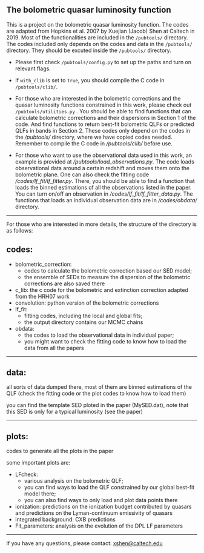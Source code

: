 The bolometric quasar luminosity function
-----------------------------------------

This is a project on the bolometric quasar luminosity function. The codes are adapted from Hopkins et al. 2007 by Xuejian (Jacob) Shen at Caltech in 2019.
Most of the functionalities are included in the `/pubtools/` directory. The codes included only depends on the codes and data in the `/pubtools/` directory. They should be excuted inside the `/pubtools/` directory. 

- Please first check `/pubtools/config.py` to set up the paths and turn on relevant flags.

- If `with_clib` is set to `True`, you should compile the C code in `/pubtools/clib/`.

- For those who are interested in the bolometric corrections and the quasar luminosity functions constrained in this work, please check out `/pubtools/utilities.py` . You should be able to find functions that can calculate bolometric corrections and their dispersions in Section 1 of the code. 
  And find functions to return best-fit bolometric QLFs or predicted QLFs in bands in Section 2. 
  These codes only depend on the codes in the */pubtools/* directory, where we have copied codes needed. Remember to compile the C code in */pubtools/clib/* before use.

- For those who want to use the observational data used in this work, an example is provided at */pubtools/load_observations.py*. The code loads observational data around a certain redshift and moves them onto the bolometric plane. 
  One can also check the fitting code */codes/lf_fit/lf_fitter.py*. There, you should be able to find a function that loads the binned estimations of  all the observations listed in the paper.  You can turn on/off an observation in */codes/lf_fit/lf_fitter_data.py*. The functions that loads an individual observation data are in  */codes/obdata/* directory.

---

For those who are interested in more details, the structure of the directory is as follows:
## codes:
* bolometric_correction: 
	* codes to calculate the bolometric correction based our SED model; 
	* the ensemble of SEDs to measure the dispersion of the bolometric corrections are also saved there
* c_lib: the c code for the bolometric and extinction correction adapted from the HRH07 work
* convolution: python version of the bolometric corrections
* lf_fit: 
	* fitting codes, including the local and global fits; 
	* the output directory contains our MCMC chains
* obdata: 
	* the codes to load the observational data in individual paper; 
	* you might want to check the fitting code to know how to load the data from all the papers

---

## data:
all sorts of data dumped there, most of them are binned estimations of the QLF (check the fitting code or the plot codes to know how to load them)

you can find the template SED ploted in the paper (MySED.dat), note that this SED is only for a typical luminosity (see the paper)

---

## plots:
codes to generate all the plots in the paper

some important plots are:

* LFcheck: 
	* various analysis on the bolometric QLF;
	* you can find ways to load the QLF constrained by our global best-fit model there;
	* you can also find ways to only load and plot data points there
* ionization: predictions on the ionization budget contributed by quasars and predictions on the Lyman-continuum emissivity of quasars
* integrated background: CXB predictions
* Fit_parameters: analysis on the evolution of the DPL LF parameters

---

If you have any questions, please contact: xshen@caltech.edu

